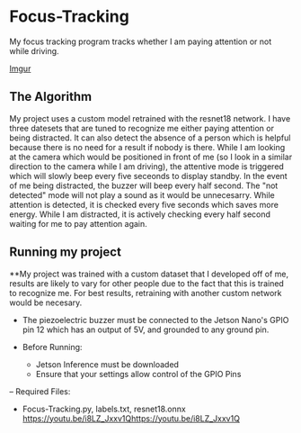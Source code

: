 # Focus-Tracking

My focus tracking program tracks whether I am paying attention or not while driving.

[Imgur](https://imgur.com/a/pfHOOU7)

## The Algorithm

My project uses a custom model retrained with the resnet18 network. I have three datesets that are tuned to recognize me either paying attention or being distracted. It can also detect the absence of a person which is helpful because there is no need for a result if nobody is there. While I am looking at the camera which would be positioned in front of me (so I look in a similar direction to the camera while I am driving), the attentive mode is triggered which will slowly beep every five seceonds to display standby. In the event of me being distracted, the buzzer will beep every half second. The "not detected" mode will not play a sound as it would be unnecesarry. While attention is detected, it is checked every five seconds which saves more energy. While I am distracted, it is actively checking every half second waiting for me to pay attention again.

## Running my project

**My project was trained with a custom dataset that I developed off of me, results are likely to vary for other people due to the fact that this is trained to recognize me. For best results, retraining with another custom network would be necesary.

- The piezoelectric buzzer must be connected to the Jetson Nano's GPIO pin 12 which has an output of 5V, and grounded to any ground pin.

- Before Running:
  - Jetson Inference must be downloaded
  - Ensure that your settings allow control of the GPIO Pins

– Required Files:
  - Focus-Tracking.py, labels.txt, resnet18.onnx
https://youtu.be/i8LZ_Jxxv1Qhttps://youtu.be/i8LZ_Jxxv1Q
